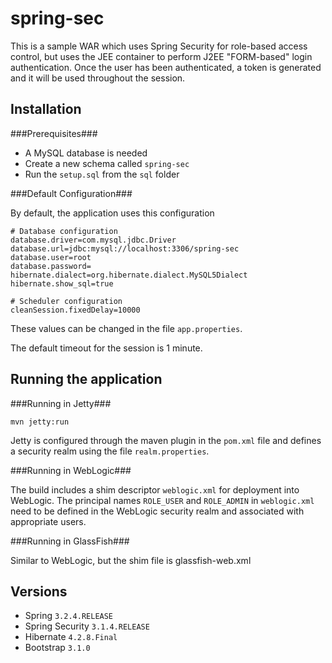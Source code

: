 spring-sec
==========

This is a sample WAR which uses Spring Security for role-based access control, but uses the JEE container to perform
J2EE "FORM-based" login authentication. Once the user has been authenticated, a token is generated and it will be used
throughout the session.

Installation
------------

###Prerequisites###

* A MySQL database is needed
* Create a new schema called `spring-sec`
* Run the `setup.sql` from the `sql` folder

###Default Configuration###

By default, the application uses this configuration

    # Database configuration
    database.driver=com.mysql.jdbc.Driver
    database.url=jdbc:mysql://localhost:3306/spring-sec
    database.user=root
    database.password=
    hibernate.dialect=org.hibernate.dialect.MySQL5Dialect
    hibernate.show_sql=true

    # Scheduler configuration
    cleanSession.fixedDelay=10000

These values can be changed in the file `app.properties`.

The default timeout for the session is 1 minute.

Running the application
-----------------------

###Running in Jetty###

    mvn jetty:run

Jetty is configured through the maven plugin in the `pom.xml` file and defines a security realm using the file
`realm.properties`.

###Running in WebLogic###

The build includes a shim descriptor `weblogic.xml` for deployment into WebLogic.  The principal names `ROLE_USER`
and `ROLE_ADMIN` in `weblogic.xml` need to be defined in the WebLogic security realm and associated with appropriate
users.

###Running in GlassFish###

Similar to WebLogic, but the shim file is glassfish-web.xml


Versions
--------

* Spring `3.2.4.RELEASE`
* Spring Security `3.1.4.RELEASE`
* Hibernate `4.2.8.Final`
* Bootstrap `3.1.0`








